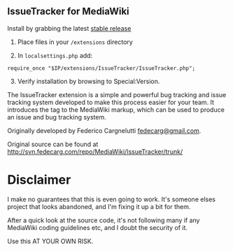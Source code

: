 ## IssueTracker for MediaWiki

Install by grabbing the latest [stable release](https://github.com/Hutchy68/IssueTracker/releases/tag/stable-1.0.2)

1. Place files in your `/extensions` directory

2. In `localsettings.php` add:
```
require_once "$IP/extensions/IssueTracker/IssueTracker.php";
```
3. Verify installation by browsing to Special:Version.

The IssueTracker extension is a simple and powerful bug tracking and issue tracking system developed to make this process easier for your team. It introduces the <issues /> tag to the MediaWiki markup, which can be used to produce an issue and bug tracking system.

Originally developed by Federico Cargnelutti <fedecarg@gmail.com>.

Original source can be found at http://svn.fedecarg.com/repo/MediaWiki/IssueTracker/trunk/

Disclaimer
==========

I make no guarantees that this is even going to work. It's someone elses project that looks abandoned, and I'm fixing it up a bit for them.

After a quick look at the source code, it's not following many if any MediaWiki coding guidelines etc, and I doubt the security of it.

Use this AT YOUR OWN RISK.
